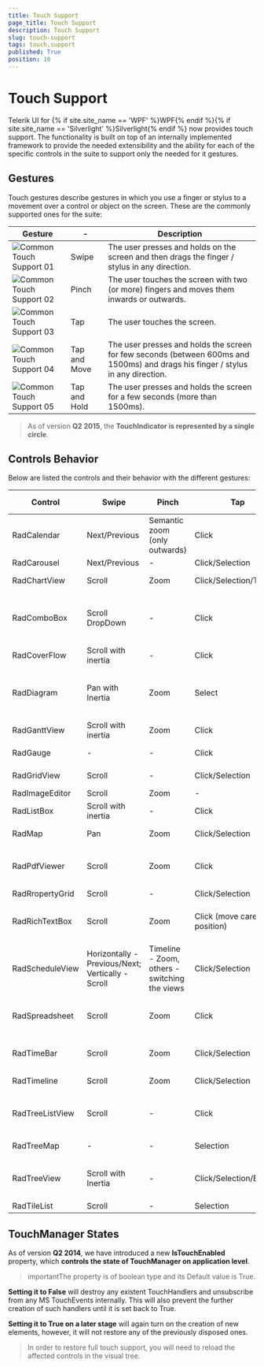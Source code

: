 ```yaml
---
title: Touch Support
page_title: Touch Support
description: Touch Support
slug: touch-support
tags: touch,support
published: True
position: 10
---
```


# Touch Support

Telerik UI for {% if site.site_name == 'WPF' %}WPF{% endif %}{% if site.site_name == 'Silverlight' %}Silverlight{% endif %} now provides touch support. The functionality is built on top of an internally implemented framework to provide the needed extensibility and the ability for each of the specific controls in the suite to support only the needed for it gestures.
      
## Gestures

Touch gestures describe gestures in which you use a finger or stylus to a movement over a control or object on the screen. These are the commonly supported ones for the suite:

Gesture | - | Description 
---	|	---	|	---	
![Common Touch Support 01](images/Common_TouchSupport_01.png) | Swipe | The user presses and holds on the screen and then drags the finger / stylus in any direction.
![Common Touch Support 02](images/Common_TouchSupport_02.png)	|	Pinch	|	The user touches the screen with two (or more) fingers and moves them inwards or outwards.
![Common Touch Support 03](images/Common_TouchSupport_03.png)	|	Tap	|	The user touches the screen. 
![Common Touch Support 04](images/Common_TouchSupport_04.png)	|	Tap and Move	|	The user presses and holds the screen for few seconds (between 600ms and 1500ms) and drags his finger / stylus in any direction.
![Common Touch Support 05](images/Common_TouchSupport_05.png)	|	Tap and Hold	|	The user presses and holds the screen for a few seconds (more than 1500ms).

>As of version __Q2 2015__, the __TouchIndicator is represented by a single circle__. 

## Controls Behavior

Below are listed the controls and their behavior with the different gestures:


Control | Swipe	|	Pinch	|	Tap	|	Tap and Move	|	Tap and Hold	|	Custom
---	| ---	|	---	|	---	|	---	|	---	|	---
RadCalendar | Next/Previous	|	Semantic zoom (only outwards)	|	Click	|	-	|	-	|	-{% if site.site_name == 'WPF' %}
RadCarousel | Next/Previous	|	-	|	Click/Selection	|	-	|	-	|	-{% endif %}
RadChartView | Scroll	|	Zoom	|	Click/Selection/Tooltip	|	Trackball	|	Show ToolTip	|	-
RadComboBox | Scroll DropDown	|	-	|	Click	|	-	|	-	|	-{% if site.site_name == 'Silverlight' %}
RadCoverFlow | Scroll with inertia	|	-	|	Click	|	Scroll (if possible)	|	-	|	-{% endif %}
RadDiagram | Pan with Inertia	|	Zoom	|	Select	|	Scroll	|	Shows circle for Rectangle Selection	|	Tap and Hold and Move will start a rectangle Selection
RadGanttView | Scroll with inertia	|	Zoom	|	Click	|	On item - Drag&Drop; on slot - Scroll	|	-	|	-
RadGauge | -	|	-	|	Click	|	Moves indicators	|	Shows tooltip	|	-
RadGridView | Scroll	|	-	|	Click/Selection	|	HeaderCell/GroupPanelItem - Drag&Drop	|	-	|	-
RadImageEditor | Scroll	|	Zoom	|	-	|	-	|	-	|	-
RadListBox | Scroll with inertia	|	-	|	Click	|	Drag&Drop	|	-	|	-
RadMap | Pan	|	Zoom	|	Click/Selection	|	-	|	-	|	Double Tap -> Zoom
RadPdfViewer | Scroll	|	Zoom	|	Click	|	-	|	-	|	Selection markers to extend the selection
RadRropertyGrid | Scroll	|	-	|	Click/Selection	|	-	|	-	|	-
RadRichTextBox | Scroll	|	Zoom	|	Click (move caret to position)	|	-	|	Show context menu	|	Selection markers to extend the selection
RadScheduleView | Horizontally - Previous/Next; Vertically - Scroll	|	Timeline - Zoom, others - switching the views	|	Click/Selection	|	On item - Drag&Drop; on slot - Scroll	|	-	|	-
RadSpreadsheet | Scroll	|	Zoom	|	Click	|	-	|	-	|	Selection markers to extend the selection
RadTimeBar | Scroll	|	Zoom	|	Click/Selection	|	Moves Selection	|	Selection	|	Double Tap -> Extends selection
RadTimeline | Scroll	|	Zoom	|	Click/Selection	|	Selection	|	Shows tooltip	|	-
RadTreeListView | Scroll	|	-	|	Click	|	-	|	Shows a circle to be dragged	|	-
RadTreeMap | -	|	-	|	Selection	|	-	|	Shows tooltip	|	-
RadTreeView | Scroll with Inertia	|	-	|	Click/Selection/Expand	|	-	|	Shows touch Indicator	|	Tap and Hold and Move will Start Drag operation
RadTileList | Scroll	|	-	|	Selection	|	-	|	-	|	-

## TouchManager States

As of version __Q2 2014__, we have introduced a new __IsTouchEnabled__ property, which __controls the state of TouchManager on application level__.
        
>importantThe property is of boolean type and its Default value is True.
          
__Setting it to False__ will destroy any existent TouchHandlers and unsubscribe from any MS TouchEvents internally. This will also prevent the further creation of such handlers until it is set back to True.
        
__Setting it to True on a later stage__ will again turn on the creation of new elements, however, it will not restore any of the previously disposed ones.
        
>In order to restore full touch support, you will need to reload the affected controls in the visual tree.
         
 
